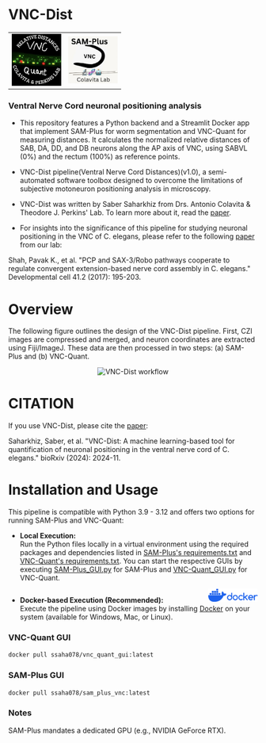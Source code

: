 # VNC-Dist  
<table>
  <tr>
    <td align="right">
      <img src="images/VNC-Quant.png" alt="VNC-Quant logo" width="100"/>
    </td>
    <td align="left">
      <img src="images/SAM-Plus.PNG" alt="SAM-Plus logo" width="100"/>
    </td>
  </tr>
</table>



### Ventral Nerve Cord neuronal positioning analysis      

* This repository features a Python backend and a Streamlit Docker app that implement SAM-Plus for worm segmentation and VNC-Quant for measuring distances. It calculates the normalized relative distances of SAB, DA, DD, and DB neurons along the AP axis of VNC, using SABVL (0%) and the rectum (100%) as reference points.

* VNC-Dist pipeline(Ventral Nerve Cord Distances)(v1.0), a semi-automated software toolbox designed to overcome the limitations of subjective motoneuron positioning analysis in microscopy.

* VNC-Dist was written by Saber Saharkhiz from Drs. Antonio Colavita & Theodore J. Perkins' Lab. To learn more about it, read the [paper](https://www.biorxiv.org/content/10.1101/2024.11.16.623955v2.abstract).
* For insights into the significance of this pipeline for studying neuronal positioning in the VNC of C. elegans, please refer to the following [paper](https://www.cell.com/developmental-cell/fulltext/S1534-5807(17)30210-1) from our lab:

Shah, Pavak K., et al. "PCP and SAX-3/Robo pathways cooperate to regulate convergent extension-based nerve cord assembly in C. elegans." Developmental cell 41.2 (2017): 195-203.


# Overview

The following figure outlines the design of the VNC-Dist pipeline. First, CZI images are compressed and merged, and neuron coordinates are extracted using Fiji/ImageJ. These data are then processed in two steps: (a) SAM-Plus and (b) VNC-Quant.

<p align="center">
  <img src="images/Pipeline Design.png" alt="VNC-Dist workflow" width="800">
</p>


# CITATION
If you use VNC-Dist, please cite the [paper](https://www.biorxiv.org/content/10.1101/2024.11.16.623955v2.abstract):


Saharkhiz, Saber, et al. "VNC-Dist: A machine learning-based tool for quantification of neuronal positioning in the ventral nerve cord of C. elegans." bioRxiv (2024): 2024-11.


# Installation and Usage

This pipeline is compatible with Python 3.9 - 3.12 and offers two options for running SAM-Plus and VNC-Quant:

- **Local Execution:**  
  Run the Python files locally in a virtual environment using the required packages and dependencies listed in [SAM-Plus's requirements.txt](VNC-Dist/SAM-Plus/requirements.txt) and [VNC-Quant's requirements.txt](VNC-Dist/VNC-Quant/requirements.txt). You can start the respective GUIs by executing [SAM-Plus_GUI.py](VNC-Dist/SAM-Plus/SAM-Plus_GUI.py) for SAM-Plus and [VNC-Quant_GUI.py](VNC-Dist/VNC-Quant/VNC-Quant_GUI.py) for VNC-Quant.

<div style="overflow:auto;">
  <div style="float:right; width:100px; margin-left:10px;">
    <img src="images/Docker.png" alt="Docker Logo" width="100"/>
  </div>
  
  - **Docker-based Execution (Recommended):**  
  Execute the pipeline using Docker images by installing [Docker](https://www.docker.com/products/docker-desktop/) on your system (available for Windows, Mac, or Linux).

### VNC-Quant GUI

```bash
docker pull ssaha078/vnc_quant_gui:latest
```

### SAM-Plus GUI

```bash
docker pull ssaha078/sam_plus_vnc:latest
```

### Notes
SAM-Plus mandates a dedicated GPU (e.g., NVIDIA GeForce RTX).



